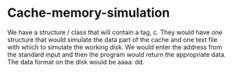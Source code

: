# Cache-memory-simulation
We have a structure / class that will contain a tag, c. They would have one structure that would simulate the data part of the cache and one text file with which to simulate the working disk. We would enter the address from the standard input and then the program would return the appropriate data. The data format on the disk would be aaaa: dd.
